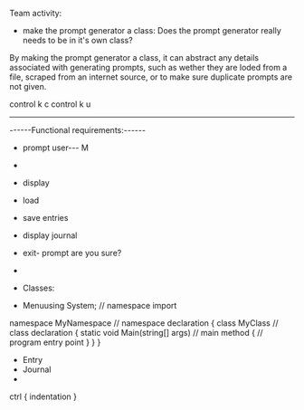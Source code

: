 Team activity:

- make the prompt generator a class:
Does the prompt generator really needs to be in it's own class? 

By making the prompt generator a class, it can abstract any details associated with generating prompts, such as wether they are loded from a file, scraped from an internet source, or to make sure duplicate prompts are not given. 

control k c 
control k u 

------------------------------------

------Functional requirements:------


- prompt user---  M
- 
- display
- load
- save entries 
- display journal
- exit- prompt are you sure?
- 

- Classes: 

- Menuusing System; // namespace import

namespace MyNamespace // namespace declaration
{
    class MyClass // class declaration
    {
        static void Main(string[] args) // main method
        {
            // program entry point
        }
    }
}
- Entry 
- Journal
- 

ctrl { indentation }

